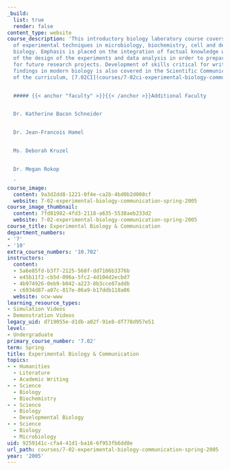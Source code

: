 ```yaml
---
_build:
  list: true
  render: false
content_type: website
course_description: 'This introductory biology laboratory course covers the application
  of experimental techniques in microbiology, biochemistry, cell and developmental
  biology. Emphasis is placed on the integration of factual knowledge with understanding
  of the design of the experiments and data analysis in order to prepare the students
  for future research projects. Development of skills critical for writing about scientific
  findings in modern biology is also covered in the Scientific Communications portion
  of the curriculum, [7.02CI](courses/7-02ci-experimental-biology-communications-intensive-spring-2005).


  ##### {{< anchor "faculty" >}}{{< /anchor >}}Additional Faculty


  Dr. Katherine Bacon Schneider


  Dr. Jean-Francois Hamel


  Ms. Deborah Kruzel


  Dr. Megan Rokop

  '
course_image:
  content: 9a3d2dd8-1221-0f4e-ca2b-4bd0b2d008cf
  website: 7-02-experimental-biology-communication-spring-2005
course_image_thumbnail:
  content: 7fd81982-4fd3-2118-a635-5538aeb233d2
  website: 7-02-experimental-biology-communication-spring-2005
course_title: Experimental Biology & Communication
department_numbers:
- '7'
- '10'
extra_course_numbers: '10.702'
instructors:
  content:
  - 5a6e85fd-b3f7-2125-568f-dd7106b3376b
  - e45b11f2-cb5d-096a-5fc2-4d104d2ecbd7
  - 4b974926-0eb9-b042-a223-8b3cce87addb
  - c6934d87-a07c-817e-86a9-b17ddb118a06
  website: ocw-www
learning_resource_types:
- Simulation Videos
- Demonstration Videos
legacy_uid: d719055e-d1db-a02f-91e8-df778d957e51
level:
- Undergraduate
primary_course_number: '7.02'
term: Spring
title: Experimental Biology & Communication
topics:
- - Humanities
  - Literature
  - Academic Writing
- - Science
  - Biology
  - Biochemistry
- - Science
  - Biology
  - Developmental Biology
- - Science
  - Biology
  - Microbiology
uid: 9259141c-cfa4-41d1-ba16-6f953fb6dd8e
url_path: courses/7-02-experimental-biology-communication-spring-2005
year: '2005'
---
```

